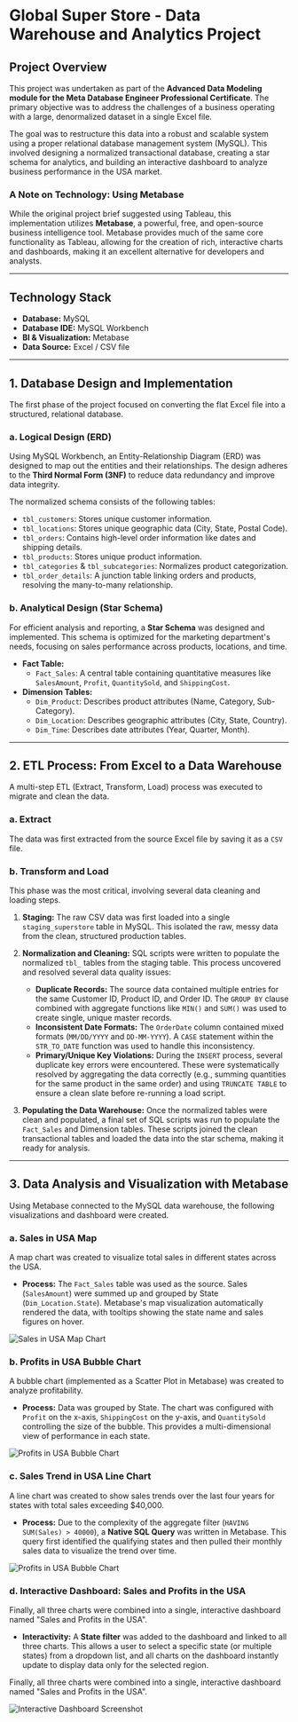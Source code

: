 # Global Super Store - Data Warehouse and Analytics Project

## Project Overview

This project was undertaken as part of the **Advanced Data Modeling module for the Meta Database Engineer Professional Certificate**. The primary objective was to address the challenges of a business operating with a large, denormalized dataset in a single Excel file.

The goal was to restructure this data into a robust and scalable system using a proper relational database management system (MySQL). This involved designing a normalized transactional database, creating a star schema for analytics, and building an interactive dashboard to analyze business performance in the USA market.

### A Note on Technology: Using Metabase

While the original project brief suggested using Tableau, this implementation utilizes **Metabase**, a powerful, free, and open-source business intelligence tool. Metabase provides much of the same core functionality as Tableau, allowing for the creation of rich, interactive charts and dashboards, making it an excellent alternative for developers and analysts.

---

## Technology Stack

* **Database:** MySQL
* **Database IDE:** MySQL Workbench
* **BI & Visualization:** Metabase
* **Data Source:** Excel / CSV file

---

## 1. Database Design and Implementation

The first phase of the project focused on converting the flat Excel file into a structured, relational database.

### a. Logical Design (ERD)

Using MySQL Workbench, an Entity-Relationship Diagram (ERD) was designed to map out the entities and their relationships. The design adheres to the **Third Normal Form (3NF)** to reduce data redundancy and improve data integrity.

The normalized schema consists of the following tables:

* `tbl_customers`: Stores unique customer information.
* `tbl_locations`: Stores unique geographic data (City, State, Postal Code).
* `tbl_orders`: Contains high-level order information like dates and shipping details.
* `tbl_products`: Stores unique product information.
* `tbl_categories` & `tbl_subcategories`: Normalizes product categorization.
* `tbl_order_details`: A junction table linking orders and products, resolving the many-to-many relationship.

### b. Analytical Design (Star Schema)

For efficient analysis and reporting, a **Star Schema** was designed and implemented. This schema is optimized for the marketing department's needs, focusing on sales performance across products, locations, and time.

* **Fact Table:**
  * `Fact_Sales`: A central table containing quantitative measures like `SalesAmount`, `Profit`, `QuantitySold`, and `ShippingCost`.
* **Dimension Tables:**
  * `Dim_Product`: Describes product attributes (Name, Category, Sub-Category).
  * `Dim_Location`: Describes geographic attributes (City, State, Country).
  * `Dim_Time`: Describes date attributes (Year, Quarter, Month).

---

## 2. ETL Process: From Excel to a Data Warehouse

A multi-step ETL (Extract, Transform, Load) process was executed to migrate and clean the data.

### a. Extract

The data was first extracted from the source Excel file by saving it as a `CSV` file.

### b. Transform and Load

This phase was the most critical, involving several data cleaning and loading steps.

1. **Staging:** The raw CSV data was first loaded into a single `staging_superstore` table in MySQL. This isolated the raw, messy data from the clean, structured production tables.

2. **Normalization and Cleaning:** SQL scripts were written to populate the normalized `tbl_` tables from the staging table. This process uncovered and resolved several data quality issues:
    * **Duplicate Records:** The source data contained multiple entries for the same Customer ID, Product ID, and Order ID. The `GROUP BY` clause combined with aggregate functions like `MIN()` and `SUM()` was used to create single, unique master records.
    * **Inconsistent Date Formats:** The `OrderDate` column contained mixed formats (`MM/DD/YYYY` and `DD-MM-YYYY`). A `CASE` statement within the `STR_TO_DATE` function was used to handle this inconsistency.
    * **Primary/Unique Key Violations:** During the `INSERT` process, several duplicate key errors were encountered. These were systematically resolved by aggregating the data correctly (e.g., summing quantities for the same product in the same order) and using `TRUNCATE TABLE` to ensure a clean slate before re-running a load script.

3. **Populating the Data Warehouse:** Once the normalized tables were clean and populated, a final set of SQL scripts was run to populate the `Fact_Sales` and Dimension tables. These scripts joined the clean transactional tables and loaded the data into the star schema, making it ready for analysis.

---

## 3. Data Analysis and Visualization with Metabase

Using Metabase connected to the MySQL data warehouse, the following visualizations and dashboard were created.

### a. Sales in USA Map

A map chart was created to visualize total sales in different states across the USA.

* **Process:** The `Fact_Sales` table was used as the source. Sales (`SalesAmount`) were summed up and grouped by State (`Dim_Location.State`). Metabase's map visualization automatically rendered the data, with tooltips showing the state name and sales figures on hover.

![Sales in USA Map Chart](https://raw.githubusercontent.com/Abubakr-Alsheikh/global-super-store/blob/main/images/sales-map.jpg)

### b. Profits in USA Bubble Chart

A bubble chart (implemented as a Scatter Plot in Metabase) was created to analyze profitability.

* **Process:** Data was grouped by State. The chart was configured with `Profit` on the x-axis, `ShippingCost` on the y-axis, and `QuantitySold` controlling the size of the bubble. This provides a multi-dimensional view of performance in each state.

![Profits in USA Bubble Chart](https://raw.githubusercontent.com/Abubakr-Alsheikh/global-super-store/blob/main/images/profits-bubble-chart.jpg)

### c. Sales Trend in USA Line Chart

A line chart was created to show sales trends over the last four years for states with total sales exceeding $40,000.

* **Process:** Due to the complexity of the aggregate filter (`HAVING SUM(Sales) > 40000`), a **Native SQL Query** was written in Metabase. This query first identified the qualifying states and then pulled their monthly sales data to visualize the trend over time.

![Profits in USA Bubble Chart](https://raw.githubusercontent.com/Abubakr-Alsheikh/global-super-store/blob/main/images/line-chart.jpg)

### d. Interactive Dashboard: Sales and Profits in the USA

Finally, all three charts were combined into a single, interactive dashboard named "Sales and Profits in the USA".

* **Interactivity:** A **State filter** was added to the dashboard and linked to all three charts. This allows a user to select a specific state (or multiple states) from a dropdown list, and all charts on the dashboard instantly update to display data only for the selected region.

Finally, all three charts were combined into a single, interactive dashboard named "Sales and Profits in the USA".

![Interactive Dashboard Screenshot](https://raw.githubusercontent.com/Abubakr-Alsheikh/global-super-store/blob/main/images/interactive-dashboard.jpg)
